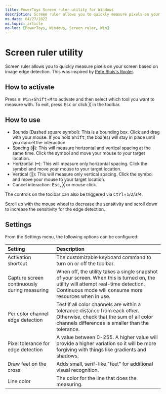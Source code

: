 ```yaml
---
title: PowerToys Screen ruler utility for Windows
description: Screen ruler allows you to quickly measure pixels on your screen based on image edge detection.
ms.date: 04/27/2022
ms.topic: article
no-loc: [PowerToys, Windows, Screen ruler, Win]
---
```


# Screen ruler utility

Screen ruler allows you to quickly measure pixels on your screen based on image edge detection. This was inspired by [Pete Blois's Rooler](https://github.com/peteblois/rooler).

## How to activate

Press <kbd>⊞ Win</kbd>+<kbd>Shift</kbd>+<kbd>M</kbd> to activate and then select which tool you want to measure with. To exit, press <kbd>Esc</kbd> or click &#9587; in the toolbar.

## How to use

- Bounds (Dashed square symbol): This is a bounding box. Click and drag with your mouse. If you hold <kbd>Shift</kbd>, the box(es) will stay in place until you cancel the interaction.
- Spacing (&#9547;): This will measure horizontal and vertical spacing at the same time.  Click the symbol and move your mouse to your target location.
- Horizontal (&#9473;): This will measure only horizontal spacing.  Click the symbol and move your mouse to your target location.
- Vertical (&#9475;): This will measure only vertical spacing.  Click the symbol and move your mouse to your target location.
- Cancel interaction: <kbd>Esc</kbd>, &#9587; or mouse click.

The controls on the toolbar can also be triggered via <kbd>Ctrl</kbd>+<kbd>1</kbd>/<kbd>2</kbd>/<kbd>3</kbd>/<kbd>4</kbd>.

Scroll up with the mouse wheel to decrease the sensitivity and scroll down to increase the sensitivity for the edge detection.

## Settings

From the Settings menu, the following options can be configured:

| Setting | Description |
| :--- | :--- |
| Activation shortcut | The customizable keyboard command to turn on or off the toolbar. |
| Capture screen continuously during measuring | When off, the utility takes a single snapshot of your screen. When this is turned on, the utility will attempt real-time detection. Continuous mode will consume more resources when in use. |
| Per color channel edge detection | Test if all color channels are within a tolerance distance from each other. Otherwise, check that the sum of all color channels differences is smaller than the tolerance. |
| Pixel tolerance for edge detection | A value between 0-255. A higher value will provide a higher variation so it will be more forgiving with things like gradients and shadows. |
| Draw feet on the cross | Adds small, serif-like "feet" for additional visual recognition. |
| Line color | The color for the line that does the measuring. |
